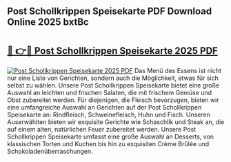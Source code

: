 ## Post Schollkrippen Speisekarte PDF Download Online 2025 bxtBc

# <h2><a href="http://gccm47.nevu.top/?p=Post+Schollkrippen+Speisekarte">🔗 👉🔴 Post Schollkrippen Speisekarte 2025 PDF</a></h2>

[![Post Schollkrippen Speisekarte 2025 PDF](https://i.imgur.com/dBaPXMq.png)](http://gccm47.nevu.top/?p=Post+Schollkrippen+Speisekarte)
Das Menü des Essens ist nicht nur eine Liste von Gerichten, sondern auch die Möglichkeit, etwas für sich selbst zu wählen. Unsere Post Schollkrippen Speisekarte bietet eine große Auswahl an leichten und frischen Salaten, die mit frischem Gemüse und Obst zubereitet werden. Für diejenigen, die Fleisch bevorzugen, bieten wir eine umfangreiche Auswahl an Gerichten auf der Post Schollkrippen Speisekarte an: Rindfleisch, Schweinefleisch, Huhn und Fisch. Unseren Auserwählten bieten wir exquisite Gerichte wie Schaschlik und Steak an, die auf einem alten, natürlichen Feuer zubereitet werden. Unsere Post Schollkrippen Speisekarte umfasst eine große Auswahl an Desserts, von klassischen Torten und Kuchen bis hin zu exquisiten Crème Brûlée und Schokoladenüberraschungen.
